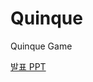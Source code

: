 # Quinque
Quinque Game



[발표 PPT](https://drive.google.com/file/d/1ZxTIDVddAqFHSvU4IHQlhAxtmY-gQyhK/view?usp=sharing)
